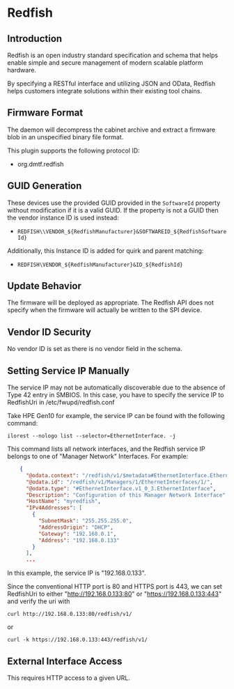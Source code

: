 # Redfish

## Introduction

Redfish is an open industry standard specification and schema that helps enable
simple and secure management of modern scalable platform hardware.

By specifying a RESTful interface and utilizing JSON and OData, Redfish helps
customers integrate solutions within their existing tool chains.

## Firmware Format

The daemon will decompress the cabinet archive and extract a firmware blob in
an unspecified binary file format.

This plugin supports the following protocol ID:

* org.dmtf.redfish

## GUID Generation

These devices use the provided GUID provided in the `SoftwareId` property
without modification if it is a valid GUID. If the property is not a GUID then
the vendor instance ID is used instead:

* `REDFISH\\VENDOR_${RedfishManufacturer}&SOFTWAREID_${RedfishSoftwareId}`

Additionally, this Instance ID is added for quirk and parent matching:

* `REDFISH\VENDOR_${RedfishManufacturer}&ID_${RedfishId}`

## Update Behavior

The firmware will be deployed as appropriate. The Redfish API does not specify
when the firmware will actually be written to the SPI device.

## Vendor ID Security

No vendor ID is set as there is no vendor field in the schema.

## Setting Service IP Manually

The service IP may not be automatically discoverable due to the absence of
Type 42 entry in SMBIOS. In this case, you have to specify the service IP
to RedfishUri in /etc/fwupd/redfish.conf

Take HPE Gen10 for example, the service IP can be found with the following
command:

```shell
ilorest --nologo list --selector=EthernetInterface. -j
```

This command lists all network interfaces, and the Redfish service IP belongs
to one of "Manager Network" Interfaces. For example:

```json
    {
      "@odata.context": "/redfish/v1/$metadata#EthernetInterface.EthernetInterface",
      "@odata.id": "/redfish/v1/Managers/1/EthernetInterfaces/1/",
      "@odata.type": "#EthernetInterface.v1_0_3.EthernetInterface",
      "Description": "Configuration of this Manager Network Interface",
      "HostName": "myredfish",
      "IPv4Addresses": [
        {
          "SubnetMask": "255.255.255.0",
          "AddressOrigin": "DHCP",
          "Gateway": "192.168.0.1",
          "Address": "192.168.0.133"
        }
      ],
      ...
```

In this example, the service IP is "192.168.0.133".

Since the conventional HTTP port is 80 and HTTPS port is 443, we can set
RedfishUri to either "http://192.168.0.133:80" or "https://192.168.0.133:443"
and verify the uri with

```shell
curl http://192.168.0.133:80/redfish/v1/
```

or

```shell
curl -k https://192.168.0.133:443/redfish/v1/
```

## External Interface Access

This requires HTTP access to a given URL.
